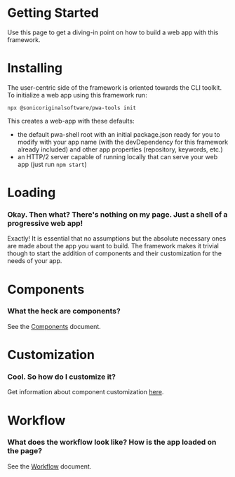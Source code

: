 # Getting Started

Use this page to get a diving-in point on how to build a web app with this framework.

# Installing

The user-centric side of the framework is oriented towards the CLI toolkit. To initialize a web app using this framework run:

`npx @sonicoriginalsoftware/pwa-tools init`

This creates a web-app with these defaults:

- the default pwa-shell root with an initial package.json ready for you to modify with your app name (with the devDependency for this framework already included) and other app properties (repository, keywords, etc.)
- an HTTP/2 server capable of running locally that can serve your web app (just run `npm start`)

# Loading

### Okay. Then what? There's nothing on my page. Just a shell of a progressive web app!

Exactly! It is essential that no assumptions but the absolute necessary ones are made about the app you want to build. The framework makes it trivial though to start the addition of components and their customization for the needs of your app.

# Components

### What the heck are components?

See the [Components](COMPONENTS.md) document.

# Customization

### Cool. So how do I customize it?

Get information about component customization [here](COMPONENTS.md#Customization).

# Workflow

### What does the workflow look like? How is the app loaded on the page?

See the [Workflow](WORKFLOW.md) document.
